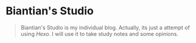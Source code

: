 # Biantian's Studio

> Biantian's Studio is my individual blog. Actually, its just a attempt of using *Hexo*. I will use it to take study notes and some opinions.